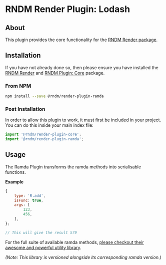 # RNDM Render Plugin: Lodash

## About

This plugin provides the core functionality for the [RNDM Render package](https://github.com/rndm-com/rndm-render).

## Installation

If you have not already done so, then please ensure you have installed the [RNDM Render](https://github.com/rndm-com/rndm-render) and [RNDM Plugin: Core](https://github.com/rndm-com/rndm-render-plugin-core) package.

### From NPM

```sh
npm install --save @rndm/render-plugin-ramda
```

### Post Installation

In order to allow this plugin to work, it must first be included in your project. You can do this inside your main index file:

```javascript
import '@rndm/render-plugin-core';
import '@rndm/render-plugin-ramda';
```

## Usage

The Ramda Plugin transforms the ramda methods into serialisable functions.

**Example**

```javascript
{
    type: 'R.add',
    isFunc: true,
    args: [
        123,
        456,
    ],
};

// This will give the result 579

```

For the full suite of available ramda methods, [please checkout their awesome and powerful utility library](https://ramdajs.com/docs/).

_(Note: This library is versioned alongside its corresponding ramda version.)_
